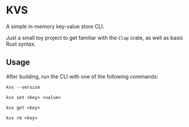 # KVS

A simple in-memory key-value store CLI.

Just a small toy project to get familiar with the `Clap` crate, as well as basic Rust syntax.

## Usage

After building, run the CLI with one of the following commands:

`kvs --version`

`kvs set <key> <value>`

`kvs get <key>`

`kvs rm <key>`
